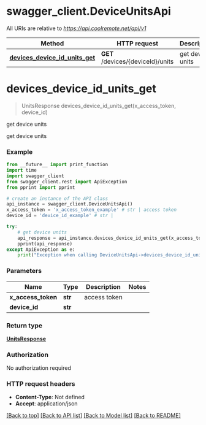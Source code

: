 # swagger_client.DeviceUnitsApi

All URIs are relative to *https://api.coolremote.net/api/v1*

Method | HTTP request | Description
------------- | ------------- | -------------
[**devices_device_id_units_get**](DeviceUnitsApi.md#devices_device_id_units_get) | **GET** /devices/{deviceId}/units | get device units

# **devices_device_id_units_get**
> UnitsResponse devices_device_id_units_get(x_access_token, device_id)

get device units

get device units

### Example
```python
from __future__ import print_function
import time
import swagger_client
from swagger_client.rest import ApiException
from pprint import pprint

# create an instance of the API class
api_instance = swagger_client.DeviceUnitsApi()
x_access_token = 'x_access_token_example' # str | access token
device_id = 'device_id_example' # str | 

try:
    # get device units
    api_response = api_instance.devices_device_id_units_get(x_access_token, device_id)
    pprint(api_response)
except ApiException as e:
    print("Exception when calling DeviceUnitsApi->devices_device_id_units_get: %s\n" % e)
```

### Parameters

Name | Type | Description  | Notes
------------- | ------------- | ------------- | -------------
 **x_access_token** | **str**| access token | 
 **device_id** | **str**|  | 

### Return type

[**UnitsResponse**](UnitsResponse.md)

### Authorization

No authorization required

### HTTP request headers

 - **Content-Type**: Not defined
 - **Accept**: application/json

[[Back to top]](#) [[Back to API list]](../README.md#documentation-for-api-endpoints) [[Back to Model list]](../README.md#documentation-for-models) [[Back to README]](../README.md)

